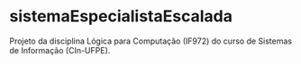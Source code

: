 # sistemaEspecialistaEscalada
Projeto da disciplina Lógica para Computação (IF972) do curso de Sistemas de Informação (CIn-UFPE).

